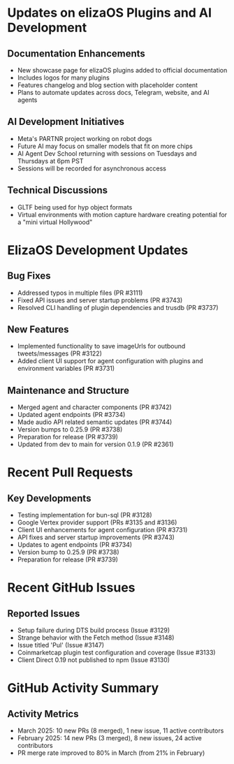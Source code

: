 # Updates on elizaOS Plugins and AI Development

## Documentation Enhancements
- New showcase page for elizaOS plugins added to official documentation
- Includes logos for many plugins
- Features changelog and blog section with placeholder content
- Plans to automate updates across docs, Telegram, website, and AI agents

## AI Development Initiatives
- Meta's PARTNR project working on robot dogs
- Future AI may focus on smaller models that fit on more chips
- AI Agent Dev School returning with sessions on Tuesdays and Thursdays at 6pm PST
- Sessions will be recorded for asynchronous access

## Technical Discussions
- GLTF being used for hyp object formats
- Virtual environments with motion capture hardware creating potential for a "mini virtual Hollywood"

# ElizaOS Development Updates

## Bug Fixes
- Addressed typos in multiple files (PR #3111)
- Fixed API issues and server startup problems (PR #3743)
- Resolved CLI handling of plugin dependencies and trusdb (PR #3737)

## New Features
- Implemented functionality to save imageUrls for outbound tweets/messages (PR #3122)
- Added client UI support for agent configuration with plugins and environment variables (PR #3731)

## Maintenance and Structure
- Merged agent and character components (PR #3742)
- Updated agent endpoints (PR #3734)
- Made audio API related semantic updates (PR #3744)
- Version bumps to 0.25.9 (PR #3738)
- Preparation for release (PR #3739)
- Updated from dev to main for version 0.1.9 (PR #2361)

# Recent Pull Requests

## Key Developments
- Testing implementation for bun-sql (PR #3128)
- Google Vertex provider support (PRs #3135 and #3136)
- Client UI enhancements for agent configuration (PR #3731)
- API fixes and server startup improvements (PR #3743)
- Updates to agent endpoints (PR #3734)
- Version bump to 0.25.9 (PR #3738)
- Preparation for release (PR #3739)

# Recent GitHub Issues

## Reported Issues
- Setup failure during DTS build process (Issue #3129)
- Strange behavior with the Fetch method (Issue #3148)
- Issue titled 'Pul' (Issue #3147)
- Coinmarketcap plugin test configuration and coverage (Issue #3133)
- Client Direct 0.19 not published to npm (Issue #3130)

# GitHub Activity Summary

## Activity Metrics
- March 2025: 10 new PRs (8 merged), 1 new issue, 11 active contributors
- February 2025: 14 new PRs (3 merged), 8 new issues, 24 active contributors
- PR merge rate improved to 80% in March (from 21% in February)